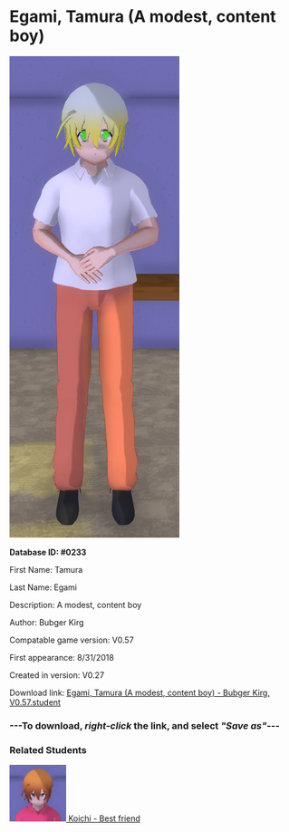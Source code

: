 # Egami, Tamura (A modest, content boy)

<img src="../../Files/Images/Egami, Tamura (A modest, content boy).png" title="Egami, Tamura (A modest, content boy) - Bubger Kirg, V0.57">

**Database ID: #0233**

First Name: Tamura

Last Name: Egami

Description: A modest, content boy

Author: Bubger Kirg

Compatable game version: V0.57

First appearance: 8/31/2018

Created in version: V0.27

Download link: <a href="https://raw.githubusercontent.com/Arbiter1223/Daigaku-Gurashi-Custom-Students/master/Files/Student%20Files/Egami%2C%20Tamura%20(A%20modest%2C%20content%20boy)%20-%20Bubger%20Kirg%2C%20V0.57.student">Egami, Tamura (A modest, content boy) - Bubger Kirg, V0.57.student</a>

### ---**To download, _right-click_ the link, and select _"Save as"_**---

### Related Students

<a href="Okano, Koichi (A funny, brilliant guy).md"><img src="../../Files/Thumbs/Okano, Koichi (A funny, brilliant guy).png" height="100" width="100" title="Okano, Koichi (A funny, brilliant guy) - Bubger Kirg, V0.57"></a><a href="Okano, Koichi (A funny, brilliant guy).md"> Koichi - Best friend</a>

